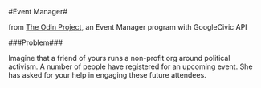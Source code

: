 #Event Manager#

from [The Odin Project](https://www.theodinproject.com/courses/ruby-programming/lessons/event-manager?ref=lnav), an Event Manager program with GoogleCivic API

###Problem###

Imagine that a friend of yours runs a non-profit org around political activism. A number of people have registered for an upcoming event. She has asked for your help in engaging these future attendees.





